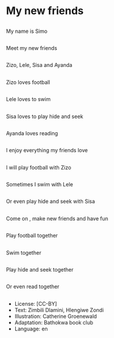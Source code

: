 # My new friends

##
My name is Simo

##
Meet my new friends

##
Zizo, Lele, Sisa and
Ayanda

##
Zizo loves football

##
Lele loves to swim

##
Sisa loves to play hide
and seek

##
Ayanda loves reading

##
I enjoy everything my
friends love

##
I will play football with
Zizo

##
Sometimes I swim with
Lele

##
Or even play hide and
seek with Sisa

##
Come on , make new
friends and have fun

##
Play football together

##
Swim together

##
Play hide and seek
together

##
Or even read together

##
* License: [CC-BY]
* Text: Zimbili Dlamini, Hlengiwe Zondi
* Illustration: Catherine Groenewald
* Adaptation: Bathokwa book club
* Language: en
